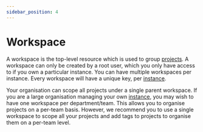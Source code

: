 ```yaml
---
sidebar_position: 4
---
```


# Workspace

A workspace is the top-level resource which is used to group [projects](#project). A workspace can only be created by a root user, which you only have access to if you own a particular instance. You can have multiple workspaces per instance. Every workspace will have a unique key, per [instance](#instance).

Your organisation can scope all projects under a single parent workspace. If you are a large organisation managing your own [instance](#instance), you may wish to have one workspace per department/team. This allows you to organise projects on a per-team basis. However, we recommend you to use a single workspace to scope all your projects and add tags to projects to organise them on a per-team level.
